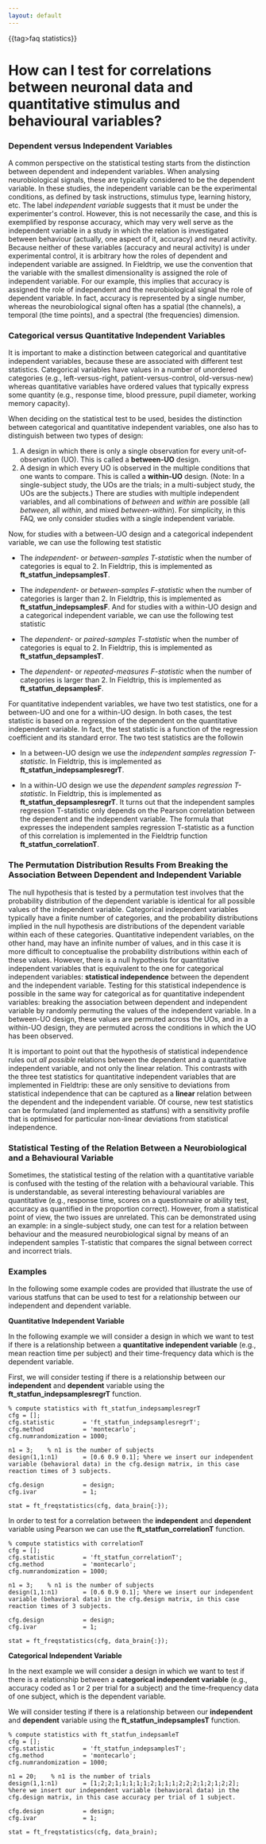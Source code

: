 ```yaml
---
layout: default
---
```


{{tag>faq statistics}}

# How can I test for correlations between neuronal data and quantitative stimulus and behavioural variables?

### Dependent versus Independent Variables

A common perspective on the statistical testing starts from the distinction between dependent and independent variables. When analysing neurobiological signals, these are typically considered to be the dependent variable. In these studies, the independent variable can be the experimental conditions, as defined by task instructions, stimulus type, learning history, etc. The label *independent variable* suggests that it must be under the experimenter's control. However, this is not necessarily the case, and this is exemplified by response accuracy, which may very well serve as the independent variable in a study in which the relation is investigated between behaviour (actually, one aspect of it, accuracy) and neural activity. Because neither of these variables (accuracy and neural activity) is under experimental control, it is arbitrary how the roles of dependent and independent variable are assigned. In Fieldtrip, we use the convention that the variable with the smallest dimensionality is assigned the role of independent variable. For our example, this implies that accuracy is assigned the role of independent and the neurobiological signal the role of dependent variable. In fact, accuracy is represented by a single number, whereas the neurobiological signal often has a spatial (the channels), a temporal (the time points), and a spectral (the frequencies) dimension.    


### Categorical versus Quantitative Independent Variables

It is important to make a distinction between categorical and quantitative independent variables, because these are associated with different test statistics. Categorical variables have values in a number of unordered categories (e.g., left-versus-right, patient-versus-control, old-versus-new) whereas quantitative variables have ordered values that typically express some quantity (e.g., response time, blood pressure, pupil diameter, working memory capacity). 

When deciding on the statistical test to be used, besides the distinction between categorical and quantitative independent variables, one also has to distinguish between two types of design: 
 1.  A design in which there is only a single observation for every unit-of-observation (UO). This is called a **between-UO** design.
 2.  A design in which every UO is observed in the multiple conditions that one wants to compare. This is called a **within-UO** design.
(Note: In a single-subject study, the UOs are the trials; in a multi-subject study, the UOs are the subjects.) There are studies with multiple independent variables, and all combinations of *between* and *within* are possible (all *between*, all *within*, and mixed *between-within*). For simplicity, in this FAQ, we only consider studies with a single independent variable.

Now, for studies with a between-UO design and a categorical independent variable, we can use the following test statistic

*  The *independent-* or *between-samples T-statistic* when the number of categories is equal to 2. In Fieldtrip, this is implemented as **ft_statfun_indepsamplesT**.

*  The *independent-* or *between-samples F-statistic* when the number of categories is larger than 2.  In Fieldtrip, this is implemented as **ft_statfun_indepsamplesF**.
And for studies with a within-UO design and a categorical independent variable, we can use the following test statistic

*  The *dependent-* or *paired-samples T-statistic* when the number of categories is equal to 2. In Fieldtrip, this is implemented as **ft_statfun_depsamplesT**.

*  The *dependent-* or *repeated-measures F-statistic* when the number of categories is larger than 2. In Fieldtrip, this is implemented as **ft_statfun_depsamplesF**.

For quantitative independent variables, we have two test statistics, one for a between-UO and one for a within-UO design. In both cases, the test statistic is based on a regression of the dependent on the quantitative independent variable. In fact, the test statistic is a function of the regression coefficient and its standard error. The two test statistics are the followin

*  In a between-UO design we use the *independent samples regression T-statistic*.  In Fieldtrip, this is implemented as **ft_statfun_indepsamplesregrT**.

*  In a within-UO design we use the *dependent samples regression T-statistic*.  In Fieldtrip, this is implemented as **ft_statfun_depsamplesregrT**.
It turns out that the independent samples regression T-statistic only depends on the Pearson correlation between the dependent and the independent variable. The formula that expresses the independent samples regression T-statistic as a function of this correlation is implemented in the Fieldtrip function **ft_statfun_correlationT**.


### The Permutation Distribution Results From Breaking the Association Between Dependent and Independent Variable

The null hypothesis that is tested by a permutation test involves that the probability distribution of the dependent variable is identical for all possible values of the independent variable. Categorical independent variables typically have a finite number of categories, and the probability distributions implied in the null hypothesis are distributions of the dependent variable within each of these categories. Quantitative independent variables, on the other hand, may have an infinite number of values, and in this case it is more difficult to conceptualise the probability distributions within each of these values. However, there is a null hypothesis for quantitative independent variables that is equivalent to the one for categorical independent variables: **statistical independence** between the dependent and the independent variable. Testing for this statistical independence is possible in the same way for categorical as for quantitative independent variables: breaking the association between dependent and independent variable by randomly permuting the values of the independent variable. In a between-UO design, these values are permuted across the UOs, and in a within-UO design, they are permuted across the conditions in which the UO has been observed.

It is important to point out that the hypothesis of statistical independence rules out *all possible* relations between the dependent and a quantitative independent variable, and not only the linear relation. This contrasts with the three test statistics for quantitative independent variables that are implemented in Fieldtrip: these are only sensitive to deviations from statistical independence that can be captured as a **linear** relation between the dependent and the independent variable. Of course, new test statistics can be formulated (and implemented as statfuns) with a sensitivity profile that is optimised for particular non-linear deviations from statistical independence. 

### Statistical Testing of the Relation Between a Neurobiological and a Behavioural Variable

Sometimes, the statistical testing of the relation with a quantitative variable is confused with the testing of the relation with a behavioural variable. This is understandable, as several interesting behavioural variables are quantitative (e.g., response time, scores on a questionnaire or ability test, accuracy as quantified in the proportion correct). However, from a statistical point of view, the two issues are unrelated. This can be demonstrated using an example: in a single-subject study, one can test for a relation between behaviour and the measured neurobiological signal by means of an independent samples T-statistic that compares the signal between correct and incorrect trials.




### Examples

In the following some example codes are provided that illustrate the use of various statfuns that can be used to test for a relationship between our independent and dependent variable.

**Quantitative Independent Variable**

In the following example we will consider a design in which we want to test if there is a relationship between a **quantitative independent variable** (e.g., mean reaction time per subject) and their time-frequency data which is the dependent variable.
 
First, we will consider testing if there is a relationship between our **independent** and **dependent** variable using the **ft_statfun_indepsamplesregrT** function.

	
	% compute statistics with ft_statfun_indepsamplesregrT
	cfg = [];
	cfg.statistic        = 'ft_statfun_indepsamplesregrT';
	cfg.method           = 'montecarlo';
	cfg.numrandomization = 1000;
	
	n1 = 3;    % n1 is the number of subjects
	design(1,1:n1)       = [0.6 0.9 0.1]; %here we insert our independent variable (behavioral data) in the cfg.design matrix, in this case reaction times of 3 subjects.
	 
	cfg.design           = design;
	cfg.ivar             = 1; 
	 
	stat = ft_freqstatistics(cfg, data_brain{:});


In order to test for a correlation between the **independent** and **dependent** variable using Pearson we can use the **ft_statfun_correlationT**  function.

	
	% compute statistics with correlationT
	cfg = [];
	cfg.statistic        = 'ft_statfun_correlationT';
	cfg.method           = 'montecarlo';
	cfg.numrandomization = 1000;
	
	n1 = 3;    % n1 is the number of subjects
	design(1,1:n1)       = [0.6 0.9 0.1]; %here we insert our independent variable (behavioral data) in the cfg.design matrix, in this case reaction times of 3 subjects.
	
	cfg.design           = design;
	cfg.ivar             = 1; 
	 
	stat = ft_freqstatistics(cfg, data_brain{:});


**Categorical Independent Variable**

In the next example we will consider a design in which we want to test if there is a relationship between a **categorical independent variable** (e.g., accuracy coded as 1 or 2 per trial for a subject) and the time-frequency data of one subject, which is the dependent variable. 

We will consider testing if there is a relationship between our **independent** and **dependent** variable using the **ft_statfun_indepsamplesT** function.

	
	% compute statistics with ft_statfun_indepsamleT
	cfg = [];
	cfg.statistic        = 'ft_statfun_indepsamplesT';
	cfg.method           = 'montecarlo';
	cfg.numrandomization = 1000;
	
	n1 = 20;    % n1 is the number of trials
	design(1,1:n1)       = [1;2;2;1;1;1;1;1;2;1;1;1;2;2;2;1;2;1;2;2]; %here we insert our independent variable (behavioral data) in the cfg.design matrix, in this case accuracy per trial of 1 subject.
	
	cfg.design           = design;
	cfg.ivar             = 1; 
	 
	stat = ft_freqstatistics(cfg, data_brain);


